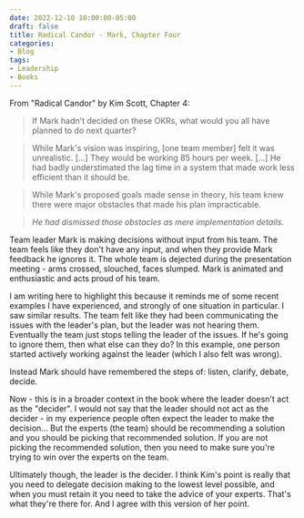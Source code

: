 ```yaml
---
date: 2022-12-10 10:00:00-05:00
draft: false
title: Radical Candor - Mark, Chapter Four
categories:
- Blog
tags:
- Leadership
- Books
---
```


From "Radical Candor" by Kim Scott, Chapter 4:

> If Mark hadn't decided on these OKRs, what would you all have planned to do next quarter?

> While Mark's vision was inspiring, [one team member] felt it was unrealistic.  [...] They would be working 85 hours per week.  [...]  He had badly understimated the lag time in a system that made work less efficient than it should be.

> While Mark's proposed goals made sense in theory, his team knew there were major obstacles that made his plan impracticable.

> *He had dismissed those obstacles as mere implementation details.*

Team leader Mark is making decisions without input from his team.  The team feels like they don't have any input, and when they provide Mark feedback he ignores it.  The whole team is dejected during the presentation meeting - arms crossed, slouched, faces slumped.  Mark is animated and enthusiastic and acts proud of his team.

I am writing here to highlight this because it reminds me of some recent examples I have experienced, and strongly of one situation in particular.  I saw similar results.  The team felt like they had been communicating the issues with the leader's plan, but the leader was not hearing them.  Eventually the team just stops telling the leader of the issues.  If he's going to ignore them, then what else can they do?  In this example, one person started actively working against the leader (which I also felt was wrong).

Instead Mark should have remembered the steps of: listen, clarify, debate, decide.

Now - this is in a broader context in the book where the leader doesn't act as the "decider".  I would not say that the leader should not act as the decider - in my experience people often expect the leader to make the decision...  But the experts (the team) should be recommending a solution and you should be picking that recommended solution.  If you are not picking the recommended solution, then you need to make sure you're trying to win over the experts on the team.

Ultimately though, the leader is the decider.  I think Kim's point is really that you need to delegate decision making to the lowest level possible, and when you must retain it you need to take the advice of your experts.  That's what they're there for.  And I agree with this version of her point.